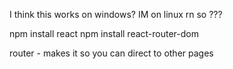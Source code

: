 I think this works on windows? IM on linux rn so ???

npm install react
npm install react-router-dom


router - makes it so you can direct to other pages